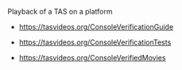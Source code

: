 Playback of a TAS on a platform

- https://tasvideos.org/ConsoleVerificationGuide

- https://tasvideos.org/ConsoleVerificationTests

- https://tasvideos.org/ConsoleVerifiedMovies
